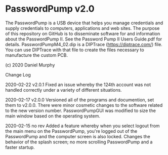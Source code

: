# PasswordPump v2.0

The PasswordPump is a USB device that helps you manage credentials and supply credentials to computers, applications and web sites.  The purpose of this repository on GitHub is to disseminate software for and information about the PasswordPump II.  See the Password Pump II Users Guide.pdf for details.  PasswordPumpM4_02.dip is a DIPTrace (https://diptrace.com/) file.  You can use DIPTrace with that file to create the files necessary to manufacture the custom PCB.

(c) 2020 Daniel Murphy


Change Log

2020-02-22 v2.0.1 Fixed an issue whereby the 124th account was not handled correctly under a variety of different situations.

2020-02-17 v2.0.0  Versioned all of the programs and documention, set them to v2.0.0.  There were minor cosmetic changes to the software related to the new version number.  PasswordPumpGUI was modified to size the main window based on the operating system.

2020-02-15 no rev  Added a feature whereby when you select logout from the main menu on the PasswordPump, you're logged out of the PasswordPump and the computer screen is also locked.  Changes the behavior of the splash screen; no more scrolling PasswordPump and a faster startup.
